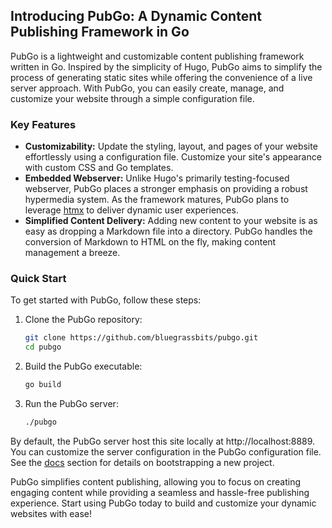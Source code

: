 ## Introducing PubGo: A Dynamic Content Publishing Framework in Go

PubGo is a lightweight and customizable content publishing framework written in
Go. Inspired by the simplicity of Hugo, PubGo aims to simplify the process of
generating static sites while offering the convenience of a live server approach.
With PubGo, you can easily create, manage, and customize your website through a
simple configuration file.

### Key Features

-   **Customizability:** Update the styling, layout, and pages of your website
    effortlessly using a configuration file. Customize your site's appearance with
    custom CSS and Go templates.
-   **Embedded Webserver:** Unlike Hugo's primarily testing-focused webserver,
    PubGo places a stronger emphasis on providing a robust hypermedia system. As the
    framework matures, PubGo plans to leverage [htmx](https://htmx.org) to deliver dynamic user experiences.
-   **Simplified Content Delivery:** Adding new content to your website is as easy
    as dropping a Markdown file into a directory. PubGo handles the conversion of
    Markdown to HTML on the fly, making content management a breeze.

### Quick Start

To get started with PubGo, follow these steps:

1. Clone the PubGo repository:

    ```bash
    git clone https://github.com/bluegrassbits/pubgo.git
    cd pubgo
    ```

2. Build the PubGo executable:

    ```bash
    go build
    ```

3. Run the PubGo server:

    ```bash
    ./pubgo
    ```

By default, the PubGo server host this site locally at http://localhost:8889.
You can customize the server configuration in the PubGo configuration file.
See the [docs](https://pubgo.org/docs) section for details on bootstrapping a new project.

PubGo simplifies content publishing, allowing you to focus on creating engaging
content while providing a seamless and hassle-free publishing experience. Start
using PubGo today to build and customize your dynamic websites with ease!
